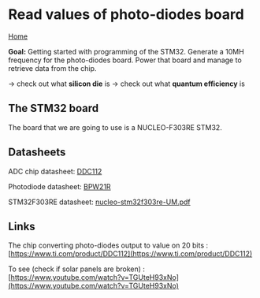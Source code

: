 # Read values of photo-diodes board

[Home](../../README.md)

**Goal:** Getting started with programming of the STM32. Generate a 10MH frequency for the photo-diodes board. Power that board and manage to retrieve data from the chip.

-> check out what **silicon die** is
-> check out what **quantum efficiency** is

## The STM32 board

The board that we are going to use is a NUCLEO-F303RE STM32.

## Datasheets

ADC chip datasheet: [DDC112](./ddc112.pdf)

Photodiode datasheet: [BPW21R](bpw21r.pdf)

STM32F303RE datasheet: [nucleo-stm32f303re-UM.pdf](./nucleo-stm32f303re-UM.pdf)

## Links

The chip converting photo-diodes output to value on 20 bits : [https://www.ti.com/product/DDC112](https://www.ti.com/product/DDC112)

To see (check if solar panels are broken) : [https://www.youtube.com/watch?v=TGUteH93xNo](https://www.youtube.com/watch?v=TGUteH93xNo)

